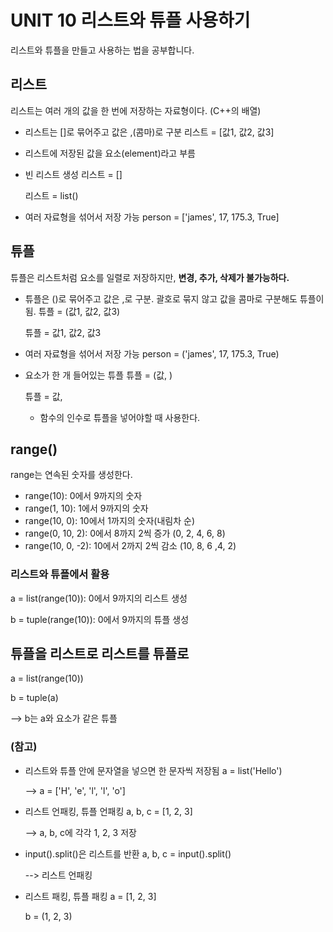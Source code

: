 # UNIT 10 리스트와 튜플 사용하기
리스트와 튜플을 만들고 사용하는 법을 공부합니다.

## 리스트
리스트는 여러 개의 값을 한 번에 저장하는 자료형이다. (C++의 배열)
- 리스트는 \[\]로 묶어주고 값은 ,(콤마)로 구분
  리스트 = [값1, 값2, 값3]

- 리스트에 저장된 값을 요소(element)라고 부름
- 빈 리스트 생성
  리스트 = []

  리스트 = list()

- 여러 자료형을 섞어서 저장 가능
  person = ['james', 17, 175.3, True]


## 튜플
튜플은 리스트처럼 요소를 일렬로 저장하지만, **변경, 추가, 삭제가 불가능하다.**
- 튜플은 ()로 묶어주고 값은 ,로 구분. 괄호로 묶지 않고 값을 콤마로 구분해도 튜플이 됨.
  튜플  = (값1, 값2, 값3)

  튜플  = 값1, 값2, 값3

- 여러 자료형을 섞어서 저장 가능
  person = ('james', 17, 175.3, True)

- 요소가 한 개 들어있는 튜플
  튜플 = (값, )

  튜플 = 값, 

  * 함수의 인수로 튜플을 넣어야할 때 사용한다.

## range()
range는 연속된 숫자를 생성한다.
- range(10): 0에서 9까지의 숫자
- range(1, 10): 1에서 9까지의 숫자
- range(10, 0): 10에서 1까지의 숫자(내림차 순)
- range(0, 10, 2): 0에서 8까지 2씩 증가 (0, 2, 4, 6, 8)
- range(10, 0, -2): 10에서 2까지 2씩 감소 (10, 8, 6 ,4, 2)

### 리스트와 튜플에서 활용
  a = list(range(10)): 0에서 9까지의 리스트 생성

  b = tuple(range(10)): 0에서 9까지의 튜플 생성

## 튜플을 리스트로 리스트를 튜플로
  a = list(range(10))

  b = tuple(a)

  --> b는 a와 요소가 같은 튜플

### (참고)
- 리스트와 튜플 안에 문자열을 넣으면 한 문자씩 저장됨
  a = list('Hello')

  --> a = ['H', 'e', 'l', 'l', 'o']

- 리스트 언패킹, 튜플 언패킹
  a, b, c = [1, 2, 3]
  
  --> a, b, c에 각각 1, 2, 3 저장

- input().split()은 리스트를 반환
  a, b, c = input().split()

  --> 리스트 언패킹

- 리스트 패킹, 튜플 패킹
  a = [1, 2, 3]
  
  b = (1, 2, 3)
